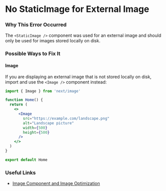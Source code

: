 # No StaticImage for External Image

### Why This Error Occurred

The `<StaticImage />` component was used for an external image and should only be used for images stored locally on disk.

### Possible Ways to Fix It

#### Image

If you are displaying an external image that is not stored locally on disk, import and use the `<Image />` component instead:

```jsx
import { Image } from 'next/image'

function Home() {
  return (
    <>
      <Image
        src="https://example.com/landscape.png"
        alt="Landscape picture"
        width={500}
        height={500}
      />
    </>
  )
}

export default Home
```

### Useful Links

- [Image Component and Image Optimization](https://nextjs.org/docs/basic-features/image-optimization)
